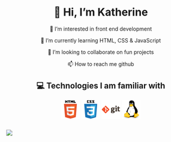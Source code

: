 <h1 align="center"> 👋 Hi, I’m Katherine </h1>

<p align="center"> 👀 I’m interested in front end development </p>
<p align="center"> 🌱 I’m currently learning HTML, CSS & JavaScript </p>
<p align="center"> 💞️ I’m looking to collaborate on fun projects </p>
<p align="center"> 📫 How to reach me github </p>

<h2 align="center"> 💻 Technologies I am familiar with </h2>
<p align="center">
<img align="center" src="https://raw.githubusercontent.com/devicons/devicon/master/icons/html5/html5-original-wordmark.svg" heigh="50" width="50">
<img align="center" src="https://raw.githubusercontent.com/devicons/devicon/master/icons/css3/css3-original-wordmark.svg" heigh="50" width="50">
<img align="center" src="https://raw.githubusercontent.com/devicons/devicon/master/icons/git/git-original-wordmark.svg" heigh="50" width="50">
<img align="center" src="https://raw.githubusercontent.com/devicons/devicon/master/icons/linux/linux-original.svg" heigh="50" width="50">
</p>

<h2 align="center"></h2>
<img src="https://github-readme-stats.vercel.app/api/top-langs/?username=katherine-na&layout=compact&theme=algolia" width="500px" margin:0 auto;>
